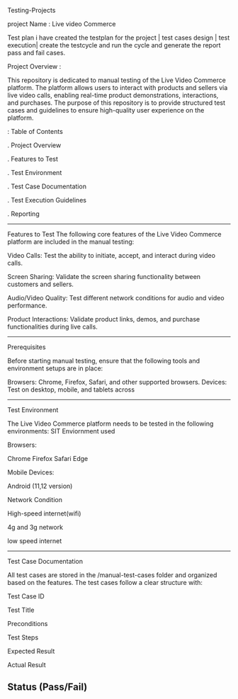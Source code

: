 Testing-Projects

project Name : Live video Commerce 

Test plan i have created the testplan for the project |
test cases design |
test execution|
create the testcycle and run the cycle and generate the report pass and fail cases.

Project Overview :

This repository is dedicated to manual testing of the Live Video Commerce platform. The platform allows users to interact with products and sellers via live video calls, enabling real-time product demonstrations, interactions, and purchases. The purpose of this repository is to provide structured test cases and guidelines to ensure high-quality user experience on the platform.


: Table of Contents

. Project Overview

. Features to Test

. Test Environment

. Test Case Documentation

. Test Execution Guidelines

 . Reporting 

-----------------------------------------------------------------------------------------------------
Features to Test
The following core features of the Live Video Commerce platform are included in the manual testing:



Video Calls: Test the ability to initiate, accept, and interact during video calls.

Screen Sharing: Validate the screen sharing functionality between customers and sellers.

Audio/Video Quality: Test different network conditions for audio and video performance.

Product Interactions: Validate product links, demos, and purchase functionalities during live calls.

------------------------------------------------------------------------------------------------------------------

Prerequisites

Before starting manual testing, ensure that the following tools and environment setups are in place:

Browsers: Chrome, Firefox, Safari, and other supported browsers.
Devices: Test on desktop, mobile, and tablets across 


-------------------------------------------------------------------

Test Environment

The Live Video Commerce platform needs to be tested in the following environments:
SIT Enviornment used

Browsers:

Chrome 
Firefox 
Safari 
Edge 

Mobile Devices:

Android (11,12 version)

Network Condition

High-speed internet(wifi)

4g and 3g network

low speed internet


----------------------------------------------------------------------------------
Test Case Documentation

All test cases are stored in the /manual-test-cases folder and organized based on the features. The test cases follow a clear structure with:

Test Case ID

Test Title

Preconditions

Test Steps

Expected Result

Actual Result

Status (Pass/Fail)
-----------------------------------------------------------------------------------------------

